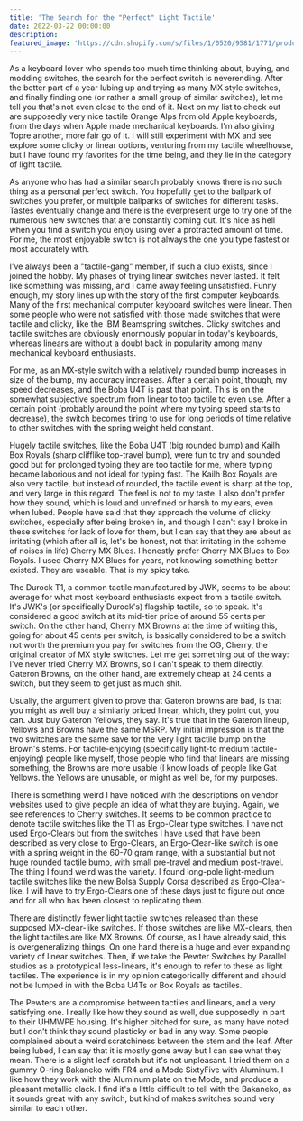 ```yaml
---
title: 'The Search for the "Perfect" Light Tactile'
date: 2022-03-22 00:00:00
description: 
featured_image: 'https://cdn.shopify.com/s/files/1/0520/9581/1771/products/closeup2_a040077c-5bb3-4821-8da1-13bd0a4e14a7_540x.png?v=1611369993'
---
```


As a keyboard lover who spends too much time thinking about, buying, and modding switches, the search for the perfect switch is neverending. After the better part of a year lubing up and trying as many MX style switches, and finally finding one (or rather a small group of similar switches), let me tell you that's not even close to the end of it. Next on my list to check out are supposedly very nice tactile Orange Alps from old Apple keyboards, from the days when Apple made mechanical keyboards. I'm also giving Topre another, more fair go of it. I will still experiment with MX and see explore some clicky or linear options, venturing from my tactile wheelhouse, but I have found my favorites for the time being, and they lie in the category of light tactile.

As anyone who has had a similar search probably knows there is no such thing as a personal perfect switch. You hopefully get to the ballpark of switches you prefer, or multiple ballparks of switches for different tasks. Tastes eventually change and there is the everpresent urge to try one of the numerous new switches that are constantly coming out. It's nice as hell when you find a switch you enjoy using over a protracted amount of time. For me, the most enjoyable switch is not always the one you type fastest or most accurately with.

I've always been a "tactile-gang" member, if such a club exists, since I joined the hobby. My phases of trying linear switches never lasted. It felt like something was missing, and I came away feeling unsatisfied. Funny enough, my story lines up with the story of the first computer keyboards. Many of the first mechanical computer keyboard switches were linear. Then some people who were not satisfied with those made switches that were tactile and clicky, like the IBM Beamspring switches. Clicky switches and tactile switches are obviously enormously popular in today's keyboards, whereas linears are without a doubt back in popularity among many mechanical keyboard enthusiasts.

For me, as an MX-style switch with a relatively rounded bump increases in size of the bump, my accuracy increases. After a certain point, though, my speed decreases, and the Boba U4T is past that point. This is on the somewhat subjective spectrum from linear to too tactile to even use. After a certain point (probably around the point where my typing speed starts to decrease), the switch becomes tiring to use for long periods of time relative to other switches with the spring weight held constant.

Hugely tactile switches, like the Boba U4T (big rounded bump) and Kailh Box Royals (sharp clifflike top-travel bump), were fun to try and sounded good but for prolonged typing they are too tactile for me, where typing became laborious and not ideal for typing fast. The Kailh Box Royals are also very tactile, but instead of rounded, the tactile event is sharp at the top, and very large in this regard. The feel is not to my taste. I also don't prefer how they sound, which is loud and unrefined or harsh to my ears, even when lubed. People have said that they approach the volume of clicky switches, especially after being broken in, and though I can't say I broke in these switches for lack of love for them, but I can say that they are about as irritating (which after all is, let's be honest, not that irritating in the scheme of noises in life) Cherry MX Blues. I honestly prefer Cherry MX Blues to Box Royals. I used Cherry MX Blues for years, not knowing something better existed. They are useable. That is my spicy take. 

The Durock T1, a common tactile manufactured by JWK, seems to be about average for what most keyboard enthusiasts expect from a tactile switch. It's JWK's (or specifically Durock's) flagship tactile, so to speak. It's considered a good switch at its mid-tier price of around 55 cents per switch. On the other hand, Cherry MX Browns at the time of writing this, going for about 45 cents per switch, is basically considered to be a switch not worth the premium you pay for switches from the OG, Cherry, the original creator of MX style switches. Let me get something out of the way: I've never tried Cherry MX Browns, so I can't speak to them directly. Gateron Browns, on the other hand, are extremely cheap at 24 cents a switch, but they seem to get just as much shit. 

Usually, the argument given to prove that Gateron browns are bad, is that you might as well buy a similarly priced linear, which, they point out, you can. Just buy Gateron Yellows, they say. It's true that in the Gateron lineup, Yellows and Browns have the same MSRP. My initial impression is that the two switches are the same save for the very light tactile bump on the Brown's stems. For tactile-enjoying (specifically light-to medium tactile-enjoying) people like myself, those people who find that linears are missing something, the Browns are more usable (I know loads of people like Gat Yellows. the Yellows are unusable, or might as well be, for my purposes.


There is something weird I have noticed with the descriptions on vendor websites used to give people an idea of what they are buying. Again, we see references to Cherry switches. It seems to be common practice to denote tactile switches like the T1 as Ergo-Clear type switches. I have not used Ergo-Clears but from the switches I have used that have been described as very close to Ergo-Clears, an Ergo-Clear-like switch is one with a spring weight in the 60-70 gram range, with a substantial but not huge rounded tactile bump, with small pre-travel and medium post-travel. The thing I found weird was the variety. I found long-pole light-medium tactile switches like the new Bolsa Supply Corsa described as Ergo-Clear-like. I will have to try Ergo-Clears one of these days just to figure out once and for all who has been closest to replicating them. 

There are distinctly fewer light tactile switches released than these supposed MX-clear-like switches. If those switches are like MX-clears, then the light tactiles are like MX Browns. Of course, as I have already said, this is overgeneralizing things. On one hand there is a huge and ever expanding variety of linear switches. Then, if we take the Pewter Switches by Parallel studios as a prototypical less-linears, it's enough to refer to these as light tactiles. The experience is in my opinion categorically different and should not be lumped in with the Boba U4Ts or Box Royals as tactiles. 

The Pewters are a compromise between tactiles and linears, and a very satisfying one. I really like how they sound as well, due supposedly in part to their UHMWPE housing. It's higher pitched for sure, as many have noted but I don't think they sound plasticky or bad in any way. Some people complained about a weird scratchiness between the stem and the leaf. After being lubed, I can say that it is mostly gone away but I can see what they mean. There is a slight leaf scratch but it's not unpleasant. I tried them on a gummy O-ring Bakaneko with FR4 and a Mode SixtyFive with Aluminum. I like how they work with the Aluminum plate on the Mode, and produce a pleasant metallic clack. I find it's a little difficult to tell with the Bakaneko, as it sounds great with any switch, but kind of makes switches sound very similar to each other. 


